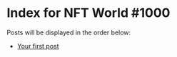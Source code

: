 # Index for NFT World #1000
Posts will be displayed in the order below:

- [Your first post](./001-first.md)


